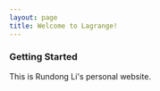 ```yaml
---
layout: page
title: Welcome to Lagrange!
---
```


### Getting Started

This is Rundong Li's personal website. 


